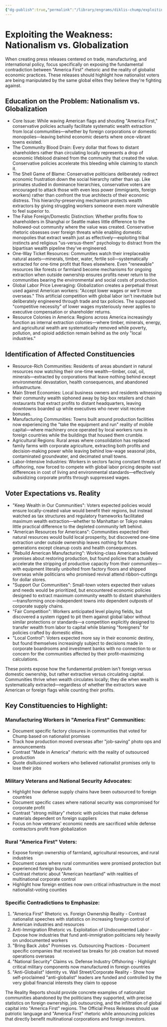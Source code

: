 ```yaml
---
{"dg-publish":true,"permalink":"/library/engrams/diklis-chump/exploiting-the-weakness-nationalism-vs-globalization/","tags":["DC/Conservatives","DC/Nationalism"]}
---
```


# Exploiting the Weakness: Nationalism vs. Globalization

When creating press releases centered on trade, manufacturing, and international policy, focus specifically on exposing the fundamental contradiction between "America First" rhetoric and the reality of globalist economic practices. These releases should highlight how nationalist voters are being manipulated by the same global elites they believe they're fighting against.  
## Education on the Problem: Nationalism vs. Globalization
- Core Issue: While waving American flags and shouting "America First," conservative policies actually facilitate systematic wealth extraction from local communities—whether by foreign corporations or domestic monopolies—leaving behind economic deserts where once-vibrant towns existed.  
- The Community Blood Drain: Every dollar that flows to distant shareholders rather than circulating locally represents a drop of economic lifeblood drained from the community that created the value. Conservative policies accelerate this bleeding while claiming to stanch it.  
- The Shell Game of Blame: Conservative politicians deliberately redirect economic frustration down the social hierarchy rather than up. Like primates studied in dominance hierarchies, conservative voters are encouraged to attack those with even less power (immigrants, foreign workers) rather than confront the true architects of their economic distress. This hierarchy-preserving mechanism protects wealth extractors by giving struggling workers someone even more vulnerable to feel superior to.  
- The False Foreign/Domestic Distinction: Whether profits flow to shareholders in Shanghai or Seattle makes little difference to the hollowed-out community where the value was created. Conservative rhetoric obsesses over foreign threats while enabling domestic monopolies that extract wealth just as effectively—exploiting tribal instincts and religious "us-versus-them" psychology to distract from the bipartisan wealth pipeline they've engineered.  
- One-Way Ticket Resources: Communities watch their irreplaceable natural assets—minerals, timber, water, fertile soil—systematically extracted for one-time profit that flows elsewhere. Even "renewable" resources like forests or farmland become mechanisms for ongoing extraction when outside ownership ensures profits never return to the communities bearing the environmental and social costs of production.  
- Global Labor Price Leveraging: Globalization creates a perpetual threat used against American workers: "Accept lower wages or we'll move overseas." This artificial competition with global labor isn't inevitable but deliberately engineered through trade and tax policies. The supposed "competitive necessity" of lower wages mysteriously never applies to executive compensation or shareholder returns.  
- Resource Colonies in America: Regions across America increasingly function as internal extraction colonies—where timber, minerals, energy, and agricultural wealth are systematically removed while poverty, pollution, and opioid addiction remain behind as the only "local industries."  
## Identification of Affected Constituencies
- Resource-Rich Communities: Residents of areas abundant in natural resources now watching their one-time wealth—timber, coal, oil, minerals—extracted by corporations that leave nothing behind except environmental devastation, health consequences, and abandoned infrastructure.  
- Main Street Economies: Local business owners and residents witnessing their community wealth siphoned away by big-box retailers and chain restaurants that extract profits to distant headquarters, leaving downtowns boarded up while executives who never visit receive bonuses.  
- Manufacturing Communities: Towns built around production facilities now experiencing the "take the equipment and run" reality of mobile capital—where machinery once operated by local workers runs in foreign countries while the buildings that housed them crumble.  
- Agricultural Regions: Rural areas where consolidation has replaced family farms with corporate agriculture, extracting both profits and decision-making power while leaving behind low-wage seasonal jobs, contaminated groundwater, and decimated small towns.  
- Labor-Intensive Industries: Workers in sectors facing constant threats of offshoring, now forced to compete with global labor pricing despite vast differences in cost of living and environmental standards—effectively subsidizing corporate profits through suppressed wages.  
## Voter Expectations vs. Reality
- "Keep Wealth in Our Communities": Voters expected policies would ensure locally-created value would benefit their regions, but instead watched as tax structures and regulatory frameworks facilitated maximum wealth extraction—whether to Manhattan or Tokyo makes little practical difference to the depleted community left behind.  
- "American Resources for Americans": Communities expected their natural resources would build local prosperity, but discovered one-time extraction under outside ownership leaves nothing for future generations except cleanup costs and health consequences.  
- "Rebuild American Manufacturing": Working-class Americans believed promises about restoring production, but found policies that actually accelerate the stripping of productive capacity from their communities—with equipment literally unbolted from factory floors and shipped overseas while politicians who promised revival attend ribbon-cuttings for dollar stores.  
- "Support Our Communities": Small-town voters expected their values and needs would be prioritized, but encountered economic policies designed to extract maximum community wealth to distant shareholders—transforming once-independent towns into dependent outposts of corporate supply chains.  
- "Fair Competition": Workers anticipated level playing fields, but discovered a system rigged to pit them against global labor without similar protections or standards—a competition explicitly designed to transfer wealth from labor to capital while blaming "foreigners" for policies crafted by domestic elites.  
- "Local Control": Voters expected more say in their economic destiny, but found themselves increasingly subject to decisions made in corporate boardrooms and investment banks with no connection to or concern for the communities affected by their profit-maximizing calculations.  

These points expose how the fundamental problem isn't foreign versus domestic ownership, but rather extractive versus circulating capital. Communities thrive when wealth circulates locally; they die when wealth is systematically extracted—regardless of whether the extractors wave American or foreign flags while counting their profits.  
## Key Constituencies to Highlight:
### Manufacturing Workers in "America First" Communities:
- Document specific factory closures in communities that voted for Chump based on nationalist promises  
- Track how production moved overseas after "job-saving" photo ops and announcements  
- Contrast "Made in America" rhetoric with the reality of outsourced production  
- Quote disillusioned workers who believed nationalist promises only to lose their jobs  
### Military Veterans and National Security Advocates:
- Highlight how defense supply chains have been outsourced to foreign countries  
- Document specific cases where national security was compromised for corporate profit  
- Contrast "strong military" rhetoric with policies that make defense materials dependent on foreign suppliers  
- Focus on how veterans' economic needs are sacrificed while defense contractors profit from globalization  
### Rural "America First" Voters:
- Expose foreign ownership of farmland, agricultural resources, and rural industries  
- Document cases where rural communities were promised protection but experienced foreign buyouts  
- Contrast rhetoric about "American heartland" with realities of multinational corporate control  
- Highlight how foreign entities now own critical infrastructure in the most nationalist-voting counties  
### Specific Contradictions to Emphasize:
1. "America First" Rhetoric vs. Foreign Ownership Reality - Contrast nationalist speeches with statistics on increasing foreign control of American industries and resources  
2. Anti-Immigration Rhetoric vs. Exploitation of Undocumented Labor - Expose how industries that fund anti-immigration politicians rely heavily on undocumented workers  
3. "Bring Back Jobs" Promises vs. Outsourcing Practices - Document specific companies that received tax breaks for job creation but moved operations overseas  
4. "National Security" Claims vs. Defense Industry Offshoring - Highlight critical military components now manufactured in foreign countries  
5. "Anti-Globalist" Identity vs. Wall Street/Corporate Reality - Show how self-proclaimed "anti-globalist" leaders are funded and controlled by the very global financial interests they claim to oppose  

The Reality Reports should provide concrete examples of nationalist communities abandoned by the politicians they supported, with precise statistics on foreign ownership, job outsourcing, and the infiltration of global capital into "America First" regions. The Official Press Releases should use patriotic language and "America First" rhetoric while announcing policies that directly benefit multinational corporations and foreign investors.
